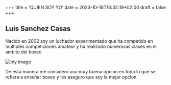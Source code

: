 +++
title = 'QUIEN SOY YO'
date = 2023-10-18T16:32:19+02:00
draft = false
+++

## Luis Sanchez Casas

Nacido en 2002 soy un luchador experimentado que ha competido en multiples competiciones amateur y ha realizado
numerosas clases en el ambito del boxeo

![my image](/img/cinturon.jpg)

De esta manera me considero una muy buena opcion en todo lo que se refiera a enseñar boxeo y les aseguro que soy la mejor opcion.